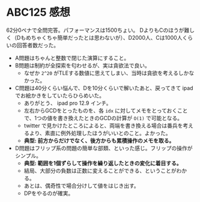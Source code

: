 # ABC125 感想

62分0ペナで全問完答。パフォーマンスは1500ちょい。
DよりもCのほうが難しく（Dもめちゃくちゃ簡単だったとは思わないが）、D2000人、Cは1000人くらいの回答者数だった。

- A問題はちゃんと整数で閉じた演算にすること。
- B問題は制約が全探索を匂わせるが、実は貪欲法で良い。
  - なぜか `2^20` がTLEする数値に思えてしまい、当時は貪欲を考えるしかなかった。
- C問題は40分くらい悩んで、Dを10分くらいで解いたあと、戻ってきて ipad でお絵かきをしていたらひらめいた。
  - ありがとう、 ipad pro 12.9 インチ。
  - 左右からGCDをとったものを、各 `idx` に対してメモをとっておくことで、1つの値を書き換えたときのGCDの計算が `O(1)` で可能となる。
  - twitter で見かけたところによると、両端を書き換える場合は番兵を考えるより、素直に例外処理したほうがいいとのこと。よかった。
  - **典型: 前方からだけでなく、後方からも累積操作のメモを取る。**
- D問題はフリップ系の問題の簡単な部類、といった感じ。フリップの操作がシンプル。
  - **典型: 範囲を1個ずらして操作を繰り返したときの変化に着目する。**
  - 結局、大部分の負数は正数に変えることができる、ということがわかる。
  - あとは、偶奇性で場合分けして値をはじき出す。
  - DPをやるのが確実。

